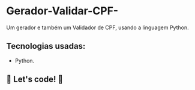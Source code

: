# Gerador-Validar-CPF-
Um gerador e também um Validador de CPF, usando a linguagem Python.

## Tecnologias usadas:

* Python.

## 🚀 Let's code! 🚀
